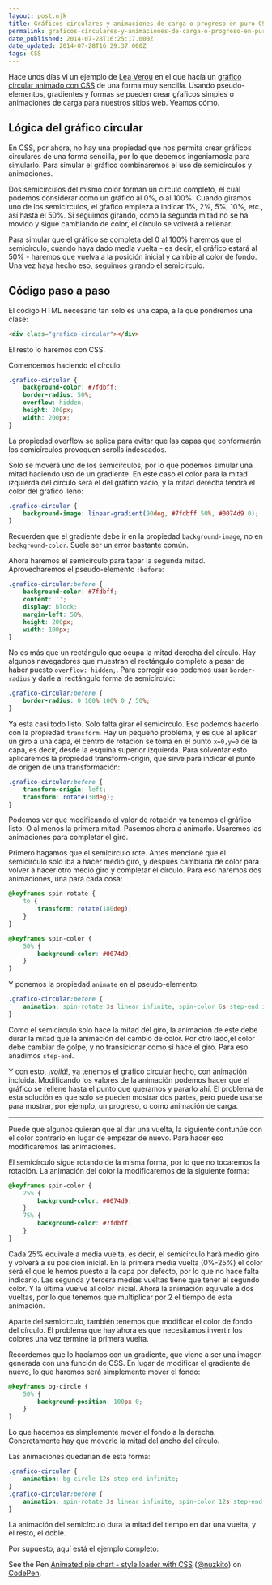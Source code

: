 ```yaml
---
layout: post.njk
title: Gráficos circulares y animaciones de carga o progreso en puro CSS
permalink: graficos-circulares-y-animaciones-de-carga-o-progreso-en-puro-css/
date_published: 2014-07-28T16:25:17.000Z
date_updated: 2014-07-28T16:29:37.000Z
tags: CSS
---
```


Hace unos días vi un ejemplo de [Lea Verou](http://lea.verou.me/) en el que hacía un [gráfico circular animado con CSS](http://dabblet.com/gist/127de0e3bb8ae0bbb75b) de una forma muy sencilla. Usando pseudo-elementos, gradientes y formas se pueden crear gŕaficos simples o animaciones de carga para nuestros sitios web. Veamos cómo.

## Lógica del gráfico circular
En CSS, por ahora, no hay una propiedad que nos permita crear gráficos circulares de una forma sencilla, por lo que debemos ingeniarnosla para simularlo. Para simular el gráfico combinaremos el uso de semicírculos y animaciones.

Dos semicírculos del mismo color forman un círculo completo, el cual podemos considerar como un gráfico al 0%, o al 100%. Cuando giramos uno de los semicírculos, el gŕafico empieza a indicar 1%, 2%, 5%, 10%, etc., así hasta el 50%. Si seguimos girando, como la segunda mitad no se ha movido y sigue cambiando de color, el círculo se volverá a rellenar.

Para simular que el gráfico se completa del 0 al 100% haremos que el semicírculo, cuando haya dado media vuelta - es decir, el gráfico estará al 50% - haremos que vuelva a la posición inicial y cambie al color de fondo. Una vez haya hecho eso, seguimos girando el semicírculo.

## Código paso a paso
El código HTML necesario tan solo es una capa, a la que pondremos una clase:
```html
<div class="grafico-circular"></div>
```
El resto lo haremos con CSS.

Comencemos haciendo el círculo:
```css
.grafico-circular {
    background-color: #7fdbff;
    border-radius: 50%;
    overflow: hidden;
    height: 200px;
    width: 200px;
}
```
La propiedad overflow se aplica para evitar que las capas que conformarán los semicírculos provoquen scrolls indeseados.

Solo se moverá uno de los semicírculos, por lo que podemos simular una mitad haciendo uso de un gradiente. En este caso el color para la mitad izquierda del círculo será el del gráfico vacío, y la mitad derecha tendrá el color del gráfico lleno:
```css
.grafico-circular {
    background-image: linear-gradient(90deg, #7fdbff 50%, #0074d9 0);
}
```
Recuerden que el gradiente debe ir en la propiedad `background-image`, no en `background-color`. Suele ser un error bastante común.

Ahora haremos el semicírculo para tapar la segunda mitad. Aprovecharemos el pseudo-elemento `:before`:
```css
.grafico-circular:before {
    background-color: #7fdbff;
    content: '';
    display: block;
    margin-left: 50%;
    height: 200px;
    width: 100px;
}
```
No es más que un rectángulo que ocupa la mitad derecha del círculo. Hay algunos navegadores que muestran el rectángulo completo a pesar de haber puesto `overflow: hidden;`. Para corregir eso podemos usar `border-radius` y darle al rectángulo forma de semicírculo:
```css
.grafico-circular:before {
    border-radius: 0 100% 100% 0 / 50%;
}
```

Ya esta casi todo listo. Solo falta girar el semicírculo. Eso podemos hacerlo con la propiedad `transform`. Hay un pequeño problema, y es que al aplicar un giro a una capa, el centro de rotación se toma en el punto `x=0,y=0` de la capa, es decir, desde la esquina superior izquierda. Para solventar esto aplicaremos la propiedad transform-origin, que sirve para indicar el punto de origen de una transformación:
```css
.grafico-circular:before {
    transform-origin: left;
    transform: rotate(30deg);
}
```

Podemos ver que modificando el valor de rotación ya tenemos el gráfico listo. O al menos la primera mitad. Pasemos ahora a animarlo. Usaremos las animaciones para completar el giro.

Primero hagamos que el semicírculo rote. Antes mencioné que el semicírculo solo iba a hacer medio giro, y después cambiaría de color para volver a hacer otro medio giro y completar el círculo. Para eso haremos dos animaciones, una para cada cosa:
```css
@keyframes spin-rotate {
    to {
        transform: rotate(180deg);
    }
}

@keyframes spin-color {
    50% {
        background-color: #0074d9;
    }
}
```
Y ponemos la propiedad `animate` en el pseudo-elemento:
```css
.grafico-circular:before {
    animation: spin-rotate 3s linear infinite, spin-color 6s step-end infinite;
}
```
Como el semicírculo solo hace la mitad del giro, la animación de este debe durar la mitad que la animación del cambio de color. Por otro lado,el color debe cambiar de golpe, y no transicionar como sí hace el giro. Para eso añadimos `step-end`.

Y con esto, ¡*voilá*!, ya tenemos el gráfico circular hecho, con animación incluida. Modificando los valores de la animación podemos hacer que el gráfico se rellene hasta el punto que queramos y pararlo ahí. El problema de esta solución es que solo se pueden mostrar dos partes, pero puede usarse para mostrar, por ejemplo, un progreso, o como animación de carga.
***
Puede que algunos quieran que al dar una vuelta, la siguiente contunúe con el color contrario en lugar de empezar de nuevo. Para hacer eso modificaremos las animaciones.

El semicírculo sigue rotando de la misma forma, por lo que no tocaremos la rotación. La animación del color la modificaremos de la siguiente forma:
```css
@keyframes spin-color {
    25% {
        background-color: #0074d9;
    }
    75% {
        background-color: #7fdbff;
    }
}
```
Cada 25% equivale a media vuelta, es decir, el semicírculo hará medio giro y volverá a su posición inicial. En la primera media vuelta (0%-25%) el color será el que le hemos puesto a la capa por defecto, por lo que no hace falta indicarlo. Las segunda y tercera medias vueltas tiene que tener el segundo color. Y la última vuelve al color inicial. Ahora la animación equivale a dos vueltas, por lo que tenemos que multiplicar por 2 el tiempo de esta animación.

Aparte del semicírculo, también tenemos que modificar el color de fondo del círculo. El problema que hay ahora es que necesitamos invertir los colores una vez termine la primera vuelta.

Recordemos que lo hacíamos con un gradiente, que viene a ser una imagen generada con una función de CSS. En lugar de modificar el gradiente de nuevo, lo que haremos será simplemente mover el fondo:
```css
@keyframes bg-circle {
    50% {
        background-position: 100px 0;
    }
}
```
Lo que hacemos es simplemente mover el fondo a la derecha. Concretamente hay que moverlo la mitad del ancho del círculo.

Las animaciones quedarían de esta forma:
```css
.grafico-circular {
    animation: bg-circle 12s step-end infinite;
}
.grafico-circular:before {
    animation: spin-rotate 3s linear infinite, spin-color 12s step-end infinite;
}
```
La animación del semicírculo dura la mitad del tiempo en dar una vuelta, y el resto, el doble.

Por supuesto, aquí está el ejemplo completo:
<p data-height="256" data-theme-id="0" data-slug-hash="ukLCf" data-default-tab="result" class='codepen'>See the Pen <a href='http://codepen.io/nuzkito/pen/ukLCf/'>Animated pie chart - style loader with CSS</a> (<a href='http://codepen.io/nuzkito'>@nuzkito</a>) on <a href='http://codepen.io'>CodePen</a>.</p>
<script async src="//codepen.io/assets/embed/ei.js"></script>
